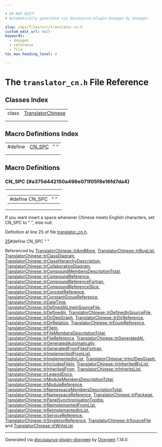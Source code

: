 ```yaml
---

# DO NOT EDIT!
# Automatically generated via docusaurus-plugin-doxygen by Doxygen.

slug: /api/files/src/translator-cn-h
custom_edit_url: null
keywords:
  - doxygen
  - reference
  - file
toc_max_heading_level: 4

---
```


<div class="doxyPage">

# The `translator_cn.h` File Reference



## Classes Index

<table class="doxyMembersIndex">

<tr class="doxyMemberIndexItem">
<td class="doxyMemberIndexItemType" align="left" valign="top">class</td>
<td class="doxyMemberIndexItemName" align="left" valign="top"><a href="/web-doxygen/docs/api/classes/translatorchinese">TranslatorChinese</a></td>
</tr>
<tr class="doxyMemberIndexDescription">
<td class="doxyMemberIndexDescriptionLeft"></td>
<td class="doxyMemberIndexDescriptionRight">
</td>
</tr>
<tr class="doxyMemberIndexSeparator">
<td class="doxyMemberIndexSeparator" colspan="2"></td>
</tr>

</table>

## Macro Definitions Index

<table class="doxyMembersIndex">

<tr class="doxyMemberIndexItem">
<td class="doxyMemberIndexItemType" align="left" valign="top">#define</td>
<td class="doxyMemberIndexItemName" align="left" valign="top"><a href="#a375d442150a496e071f05f8e16fd7da4">CN_SPC</a>&nbsp;&nbsp;&nbsp;" "</td>
</tr>
<tr class="doxyMemberIndexDescription">
<td class="doxyMemberIndexDescriptionLeft"></td>
<td class="doxyMemberIndexDescriptionRight">
</td>
</tr>
<tr class="doxyMemberIndexSeparator">
<td class="doxyMemberIndexSeparator" colspan="2"></td>
</tr>

</table>


<div class="doxySectionDef">

## Macro Definitions

### CN&#95;SPC {#a375d442150a496e071f05f8e16fd7da4}

<div class="doxyMemberItem">
<div class="doxyMemberProto">
<table class="doxyMemberLabels">
<tr class="doxyMemberLabels">
<td class="doxyMemberLabelsLeft">
<table class="doxyMemberName">
<tr>
<td class="doxyMemberName">#define CN_SPC&nbsp;&nbsp;&nbsp;" "</td>
</tr>
</table>
</td>
</tr>
</table>
</div>
<div class="doxyMemberDoc">



<p>If you want insert a space whenever Chinese meets English characters, set CN_SPC to " ", else null.</p>

<p>Definition at line 25 of file <a href="/web-doxygen/docs/api/files/src/translator-cn-h">translator_cn.h</a>.</p>

<div class="doxyProgramListing">

<div class="doxyCodeLine"><span class="doxyLineNumber"><a href="#a375d442150a496e071f05f8e16fd7da4">25</a></span><span class="doxyLineContent"><span class="doxyHighlightPreprocessor">#define CN_SPC " "</span></span></div>

</div>


Referenced by <a href="/web-doxygen/docs/api/classes/translatorchinese/#a42cd3874582bec64a63bb712c461dc35">TranslatorChinese::trAndMore</a>, <a href="/web-doxygen/docs/api/classes/translatorchinese/#a2fe3d8a1f2696941197a2ef15a85e20d">TranslatorChinese::trBugList</a>, <a href="/web-doxygen/docs/api/classes/translatorchinese/#a73ac2b8f2d1991b7612dd67fbf3023b7">TranslatorChinese::trClassDiagram</a>, <a href="/web-doxygen/docs/api/classes/translatorchinese/#a7c73155135922f2f6790352810f7dcb9">TranslatorChinese::trClassHierarchyDescription</a>, <a href="/web-doxygen/docs/api/classes/translatorchinese/#a2c3ed5967ffffc79b51aaf0fa9b837b3">TranslatorChinese::trCollaborationDiagram</a>, <a href="/web-doxygen/docs/api/classes/translatorchinese/#a67430b58a3a2a7864f8fb526039d2c35">TranslatorChinese::trCompoundMembersDescriptionTotal</a>, <a href="/web-doxygen/docs/api/classes/translatorchinese/#ad4000c9fa1d2b9a491e02af06be6363a">TranslatorChinese::trCompoundReference</a>, <a href="/web-doxygen/docs/api/classes/translatorchinese/#a128410e5e4b84c64ba0e638b6eb60043">TranslatorChinese::trCompoundReferenceFortran</a>, <a href="/web-doxygen/docs/api/classes/translatorchinese/#a05763a29d5bfa7dd170c3f789361dc6b">TranslatorChinese::trCompoundReferenceSlice</a>, <a href="/web-doxygen/docs/api/classes/translatorchinese/#a17789273d47d5342096b8ce0f9b5b148">TranslatorChinese::trConceptReference</a>, <a href="/web-doxygen/docs/api/classes/translatorchinese/#a37efecf2466156cce544834d3062365f">TranslatorChinese::trConstantGroupReference</a>, <a href="/web-doxygen/docs/api/classes/translatorchinese/#ab1cffedb58d7be72593e127a44073e82">TranslatorChinese::trDateTime</a>, <a href="/web-doxygen/docs/api/classes/translatorchinese/#ad4e1ab979c97d28e8b4780fd2e8be5bc">TranslatorChinese::trDefinedAtLineInSourceFile</a>, <a href="/web-doxygen/docs/api/classes/translatorchinese/#a142e9a7516c0d50e40765d6fa250c6db">TranslatorChinese::trDefinedIn</a>, <a href="/web-doxygen/docs/api/classes/translatorchinese/#ad8ce4ef38bf250f5476abb2663d2d827">TranslatorChinese::trDefinedInSourceFile</a>, <a href="/web-doxygen/docs/api/classes/translatorchinese/#a306624b19f210d0c5854d625d6048131">TranslatorChinese::trDirDepGraph</a>, <a href="/web-doxygen/docs/api/classes/translatorchinese/#a2562941433f9c4c298d16c339ad4d7d6">TranslatorChinese::trDirReference</a>, <a href="/web-doxygen/docs/api/classes/translatorchinese/#a9c469df455c8155ff1061a33a28b9f23">TranslatorChinese::trDirRelation</a>, <a href="/web-doxygen/docs/api/classes/translatorchinese/#a83ce81323ce1aeeb19aee05ec6b93490">TranslatorChinese::trEnumReference</a>, <a href="/web-doxygen/docs/api/classes/translatorchinese/#a5ec1e5b09887005cbd50c12e20011e21">TranslatorChinese::trFileIn</a>, <a href="/web-doxygen/docs/api/classes/translatorchinese/#abaceeeacb9c812a8fdf923439450b477">TranslatorChinese::trFileMembersDescriptionTotal</a>, <a href="/web-doxygen/docs/api/classes/translatorchinese/#a8394337da35f51897765320ce5b07bd0">TranslatorChinese::trFileReference</a>, <a href="/web-doxygen/docs/api/classes/translatorchinese/#adde442e745ad34fdb8b1882930be2ed0">TranslatorChinese::trGeneratedAt</a>, <a href="/web-doxygen/docs/api/classes/translatorchinese/#a37043399d48389168c03bf9485342791">TranslatorChinese::trGeneratedAutomatically</a>, <a href="/web-doxygen/docs/api/classes/translatorchinese/#a985340fc233521d1dbd0588fd18341d1">TranslatorChinese::trGeneratedFromFilesFortran</a>, <a href="/web-doxygen/docs/api/classes/translatorchinese/#ab70089307b3861726b1ac9ea35406526">TranslatorChinese::trImplementedFromList</a>, <a href="/web-doxygen/docs/api/classes/translatorchinese/#a0a551049fd2bdb4dcca115e5efd4fb8a">TranslatorChinese::trImplementedInList</a>, <a href="/web-doxygen/docs/api/classes/translatorchinese/#a5ed34caaff3054ffb390bf2d92e04931">TranslatorChinese::trInclDepGraph</a>, <a href="/web-doxygen/docs/api/classes/translatorchinese/#ace27b66977dd6677d52c8f14734b2756">TranslatorChinese::trIncludesFileIn</a>, <a href="/web-doxygen/docs/api/classes/translatorchinese/#a070a268b606edf527aac9a78d79d1715">TranslatorChinese::trInheritedByList</a>, <a href="/web-doxygen/docs/api/classes/translatorchinese/#accd3e6ae5475a4c0bbaf276172868cb6">TranslatorChinese::trInheritedFrom</a>, <a href="/web-doxygen/docs/api/classes/translatorchinese/#a4b62742cbe912529d300e90f96114a8e">TranslatorChinese::trInheritsList</a>, <a href="/web-doxygen/docs/api/classes/translatorchinese/#a2901982e23dfcfbad3a954e19ec390db">TranslatorChinese::trLegendDocs</a>, <a href="/web-doxygen/docs/api/classes/translatorchinese/#ac0e4d55d069f5d015d1a1eca81612430">TranslatorChinese::trModuleMembersDescriptionTotal</a>, <a href="/web-doxygen/docs/api/classes/translatorchinese/#a3d8e1cb13accd754fd5d38e93704a25e">TranslatorChinese::trModuleReference</a>, <a href="/web-doxygen/docs/api/classes/translatorchinese/#ab5369e243cb7210c293cf572cd915619">TranslatorChinese::trNamespaceMembersDescriptionTotal</a>, <a href="/web-doxygen/docs/api/classes/translatorchinese/#aac63ccb83472d4c1d4aeeadc8f782d44">TranslatorChinese::trNamespaceReference</a>, <a href="/web-doxygen/docs/api/classes/translatorchinese/#a4ee2fe8badc7139d0721009a44246bf5">TranslatorChinese::trPackage</a>, <a href="/web-doxygen/docs/api/classes/translatorchinese/#ad4aceb9d6ff7a10eb971b693b6c4a9cf">TranslatorChinese::trPanelSynchronisationTooltip</a>, <a href="/web-doxygen/docs/api/classes/translatorchinese/#a7c35800c661d241862cc33b2a931da5a">TranslatorChinese::trReimplementedFromList</a>, <a href="/web-doxygen/docs/api/classes/translatorchinese/#ad96b5623314e4b391c98318ed8c950e4">TranslatorChinese::trReimplementedInList</a>, <a href="/web-doxygen/docs/api/classes/translatorchinese/#a22996ace5d14a2b658ae60301e2a6a6d">TranslatorChinese::trServiceReference</a>, <a href="/web-doxygen/docs/api/classes/translatorchinese/#a0e56abf1f2b709677df945bc345c5edd">TranslatorChinese::trSingletonReference</a>, <a href="/web-doxygen/docs/api/classes/translatorchinese/#af3ab8788cca01fe55d223a1e7be0f6e0">TranslatorChinese::trSourceFile</a> and <a href="/web-doxygen/docs/api/classes/translatorchinese/#af9ba5e5385b366273f8898f3f2dda129">TranslatorChinese::trWriteList</a>.
</div>
</div>

</div>

<hr/>

<p class="doxyGeneratedBy">Generated via <a href="https://github.com/xpack/docusaurus-plugin-doxygen">docusaurus-plugin-doxygen</a> by <a href="https://www.doxygen.nl">Doxygen</a> 1.14.0.</p>

</div>
